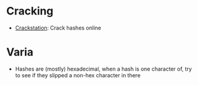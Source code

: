 # Cracking
- [Crackstation](https://crackstation.net/): Crack hashes online

# Varia
- Hashes are (mostly) hexadecimal, when a hash is one character of, try to see if they slipped a non-hex character in there

